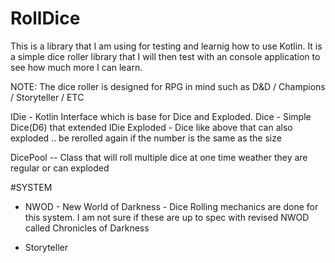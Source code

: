 # RollDice
This is a library that I am using for testing and learnig how to use Kotlin. It is a simple dice roller library that I
will then test with an console application to see how much more I can learn.

NOTE: The dice roller is designed for RPG in mind such as D&D / Champions / Storyteller / ETC

IDie - Kotlin Interface which is base for Dice and Exploded.
    Dice - Simple Dice(D6) that extended IDie
    Exploded - Dice like above that can also exploded .. be rerolled again if the number is the same as the size

DicePool -- Class that will roll multiple dice at one time weather they are regular or can exploded

#SYSTEM

* NWOD - New World of Darkness - Dice Rolling mechanics are done for this system. I am not sure if these
         are up to spec with revised NWOD called Chronicles of Darkness
         
* Storyteller          